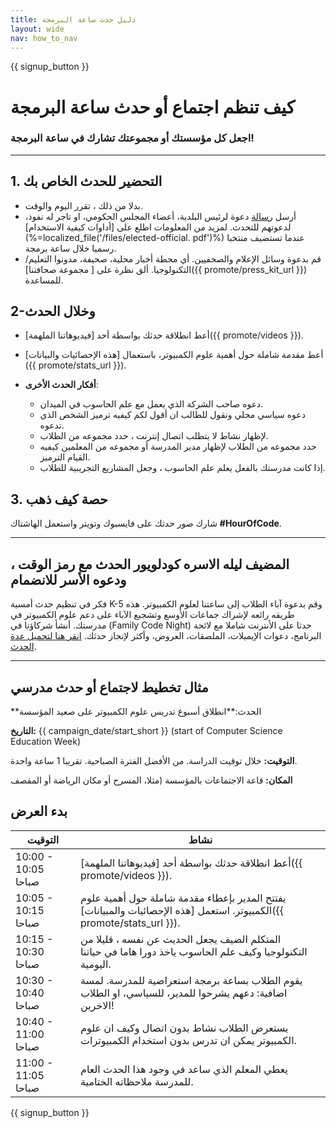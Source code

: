 ```yaml
---
title: دليل حدث ساعة البرمجة
layout: wide
nav: how_to_nav
---
```


{{ signup_button }}

# كيف تنظم اجتماع أو حدث ساعة البرمجة

### اجعل كل مؤسستك أو مجموعتك تشارك في ساعة البرمجة!

* * *

## 1. التحضير للحدث الخاص بك

- بدلا من ذلك ، تقرر اليوم والوقت.
- أرسل [رسالة](https://hourofcode.com/promote/resources#sample-emails) دعوة لرئيس البلدية، أعضاء المجلس الحكومي، او تاجر له نفوذ، لدعوتهم للتحدث. لمزيد من المعلومات اطلع على [أداوات كيفية الاستخدام](%=localized_file('/files/elected-official. pdf')%) عندما تستضيف منتخبا رسميا خلال ساعة برمجة.
- قم بدعوة وسائل الإعلام والصحفيين. أي محطة أخبار محلية، صحيفة، مدونوا التعليم/التكنولوجيا. ألق نظرة على [ مجموعة صحافتنا]({{ promote/press_kit_url }}) للمساعدة.

## 2-وخلال الحدث

- أعط انطلاقة حدثك بواسطة أحد [فيديوهاتنا الملهمة]({{ promote/videos }}).
- أعط مقدمة شاملة حول أهمية علوم الكمبيوتر، باستعمال [هذه الإحصائيات والبيانات]({{ promote/stats_url }}).   
      
    
- **أفكار الحدث الأخرى**: 
    - دعوه صاحب الشركة الذي يعمل مع علم الحاسوب في الميدان.
    - دعوه سياسي محلي ونقول للطالب ان أقول لكم كيفيه ترميز الشخص الذي تدعوه.
    - لإظهار نشاط لا يتطلب اتصال إنترنت ، حدد مجموعه من الطلاب.
    - حدد مجموعه من الطلاب لإظهار مدير المدرسة أو مجموعه من المعلمين كيفيه القيام الترميز.
    - إذا كانت مدرستك بالفعل يعلم علم الحاسوب ، وجعل المشاريع التجريبية للطلاب.

## 3. حصة كيف ذهب

شارك صور حدثك على فايسبوك وتويتر واستعمل الهاشتاك **#HourOfCode**.

* * *

## المضيف ليله الاسره كودلويور الحدث مع رمز الوقت ، ودعوه الأسر للانضمام

فكر في تنظيم حدث أمسية K-5 وقم بدعوة آباء الطلاب إلى ساعتنا لعلوم الكمبيوتر. هذه طريقه رائعه لإشراك جماعات الأوسع وتشجيع الآباء على دعم علوم الكمبيوتر في مدرستك. أنشأ شركاؤنا في (Family Code Night) حدثا على الأنترنت شاملا مع لائحة البرنامج، دعوات الإيميلات، الملصقات، العروض، وأكثر لإنجاز حدثك. [انقر هنا لتحميل عدة الحدث](http://www.familycodenight.org/DownloadCodeDotOrg.html).

* * *

## مثال تخطيط لاجتماع أو حدث مدرسي

**الحدث:**انطلاق أسبوع تدريس علوم الكمبيوتر على صعيد المؤسسة

**التاريخ:** {{ campaign_date/start_short }} (start of Computer Science Education Week)

**التوقيت:** خلال توقيت الدراسة. من الأفضل الفترة الصباحية. تقريبا 1 ساعة واحدة.

**المكان:** قاعة الاجتماعات بالمؤسسة (مثلا، المسرح أو مكان الرياضة أو المقصف

## بدء العرض

| التوقيت             | نشاط                                                                                                                   |
| ------------------- | ---------------------------------------------------------------------------------------------------------------------- |
| 10:00 - 10:05 صباحا | أعط انطلاقة حدثك بواسطة أحد [فيديوهاتنا الملهمة]({{ promote/videos }}).                                                |
| 10:05 - 10:15 صباحا | يفتتح المدير بإعطاء مقدمة شاملة حول أهمية علوم الكمبيوتر. استعمل [هذه الإحصائيات والمبيانات]({{ promote/stats_url }}). |
| 10:15 - 10:30 صباحا | المتكلم الضيف يجعل الحديث عن نفسه ، قليلا من التكنولوجيا وكيف علم الحاسوب ياخذ دورا هاما في حياتنا اليومية.            |
| 10:30 - 10:40 صباحا | يقوم الطلاب بساعة برمجة استعراضية للمدرسة. لمسة اضافية: دعهم يشرحوا للمدير، للسياسي، او الطلاب الاخرين!                |
| 10:40 - 11:00 صباحا | يستعرض الطلاب نشاط بدون اتصال وكيف ان علوم الكمبيوتر يمكن ان تدرس بدون استخدام الكمبيوترات.                            |
| 11:00 - 11:05 صباحا | يعطي المعلم الذي ساعد في وجود هذا الحدث العام للمدرسة ملاحظاته الختامية.                                               |

{{ signup_button }}